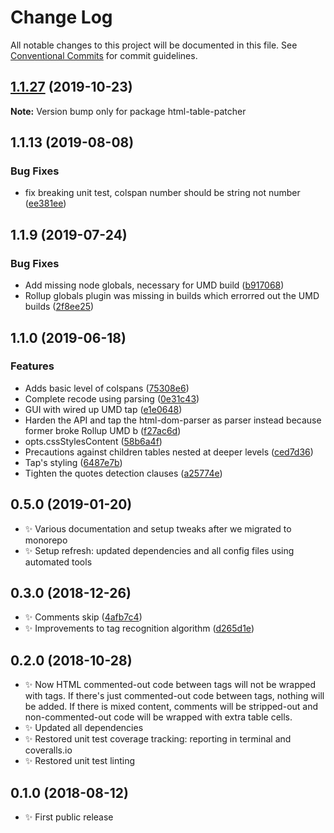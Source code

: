# Change Log

All notable changes to this project will be documented in this file.
See [Conventional Commits](https://conventionalcommits.org) for commit guidelines.

## [1.1.27](https://gitlab.com/codsen/codsen/compare/html-table-patcher@1.1.26...html-table-patcher@1.1.27) (2019-10-23)

**Note:** Version bump only for package html-table-patcher





## 1.1.13 (2019-08-08)

### Bug Fixes

- fix breaking unit test, colspan number should be string not number ([ee381ee](https://gitlab.com/codsen/codsen/commit/ee381ee))

## 1.1.9 (2019-07-24)

### Bug Fixes

- Add missing node globals, necessary for UMD build ([b917068](https://gitlab.com/codsen/codsen/commit/b917068))
- Rollup globals plugin was missing in builds which errorred out the UMD builds ([2f8ee25](https://gitlab.com/codsen/codsen/commit/2f8ee25))

## 1.1.0 (2019-06-18)

### Features

- Adds basic level of colspans ([75308e6](https://gitlab.com/codsen/codsen/commit/75308e6))
- Complete recode using parsing ([0e31c43](https://gitlab.com/codsen/codsen/commit/0e31c43))
- GUI with wired up UMD tap ([e1e0648](https://gitlab.com/codsen/codsen/commit/e1e0648))
- Harden the API and tap the html-dom-parser as parser instead because former broke Rollup UMD b ([f27ac6d](https://gitlab.com/codsen/codsen/commit/f27ac6d))
- opts.cssStylesContent ([58b6a4f](https://gitlab.com/codsen/codsen/commit/58b6a4f))
- Precautions against children tables nested at deeper levels ([ced7d36](https://gitlab.com/codsen/codsen/commit/ced7d36))
- Tap's styling ([6487e7b](https://gitlab.com/codsen/codsen/commit/6487e7b))
- Tighten the quotes detection clauses ([a25774e](https://gitlab.com/codsen/codsen/commit/a25774e))

## 0.5.0 (2019-01-20)

- ✨ Various documentation and setup tweaks after we migrated to monorepo
- ✨ Setup refresh: updated dependencies and all config files using automated tools

## 0.3.0 (2018-12-26)

- ✨ Comments skip ([4afb7c4](https://gitlab.com/codsen/codsen/tree/master/packages/html-table-patcher/commits/4afb7c4))
- ✨ Improvements to tag recognition algorithm ([d265d1e](https://gitlab.com/codsen/codsen/tree/master/packages/html-table-patcher/commits/d265d1e))

## 0.2.0 (2018-10-28)

- ✨ Now HTML commented-out code between tags will not be wrapped with tags. If there's just commented-out code between tags, nothing will be added. If there is mixed content, comments will be stripped-out and non-commented-out code will be wrapped with extra table cells.
- ✨ Updated all dependencies
- ✨ Restored unit test coverage tracking: reporting in terminal and coveralls.io
- ✨ Restored unit test linting

## 0.1.0 (2018-08-12)

- ✨ First public release
